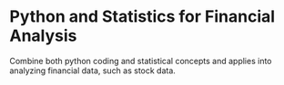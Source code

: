 # Python and Statistics for Financial Analysis
 Combine both python coding and statistical concepts and applies into analyzing financial data, such as stock data.
